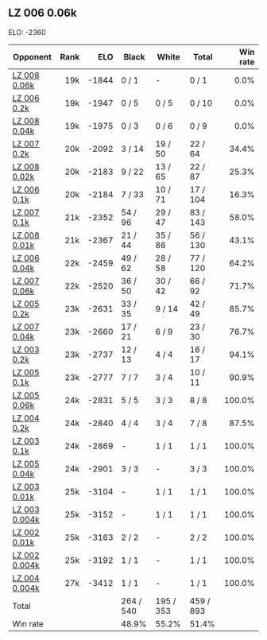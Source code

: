 ## LZ 006 0.06k ##

ELO: -2360

Opponent | Rank | ELO | Black | White | Total | Win rate
---------|-----:|----:|-------|-------|-------|-------:
[LZ 008 0.06k](LZ%20008%200.06k.md) | 19k | -1844 | 0 / 1 | - | 0 / 1 | 0.0%
[LZ 006 0.2k](LZ%20006%200.2k.md) | 19k | -1947 | 0 / 5 | 0 / 5 | 0 / 10 | 0.0%
[LZ 008 0.04k](LZ%20008%200.04k.md) | 19k | -1975 | 0 / 3 | 0 / 6 | 0 / 9 | 0.0%
[LZ 007 0.2k](LZ%20007%200.2k.md) | 20k | -2092 | 3 / 14 | 19 / 50 | 22 / 64 | 34.4%
[LZ 008 0.02k](LZ%20008%200.02k.md) | 20k | -2183 | 9 / 22 | 13 / 65 | 22 / 87 | 25.3%
[LZ 006 0.1k](LZ%20006%200.1k.md) | 20k | -2184 | 7 / 33 | 10 / 71 | 17 / 104 | 16.3%
[LZ 007 0.1k](LZ%20007%200.1k.md) | 21k | -2352 | 54 / 96 | 29 / 47 | 83 / 143 | 58.0%
[LZ 008 0.01k](LZ%20008%200.01k.md) | 21k | -2367 | 21 / 44 | 35 / 86 | 56 / 130 | 43.1%
[LZ 006 0.04k](LZ%20006%200.04k.md) | 22k | -2459 | 49 / 62 | 28 / 58 | 77 / 120 | 64.2%
[LZ 007 0.06k](LZ%20007%200.06k.md) | 22k | -2520 | 36 / 50 | 30 / 42 | 66 / 92 | 71.7%
[LZ 005 0.2k](LZ%20005%200.2k.md) | 23k | -2631 | 33 / 35 | 9 / 14 | 42 / 49 | 85.7%
[LZ 007 0.04k](LZ%20007%200.04k.md) | 23k | -2660 | 17 / 21 | 6 / 9 | 23 / 30 | 76.7%
[LZ 003 0.2k](LZ%20003%200.2k.md) | 23k | -2737 | 12 / 13 | 4 / 4 | 16 / 17 | 94.1%
[LZ 005 0.1k](LZ%20005%200.1k.md) | 23k | -2777 | 7 / 7 | 3 / 4 | 10 / 11 | 90.9%
[LZ 005 0.06k](LZ%20005%200.06k.md) | 24k | -2831 | 5 / 5 | 3 / 3 | 8 / 8 | 100.0%
[LZ 004 0.2k](LZ%20004%200.2k.md) | 24k | -2840 | 4 / 4 | 3 / 4 | 7 / 8 | 87.5%
[LZ 003 0.1k](LZ%20003%200.1k.md) | 24k | -2869 | - | 1 / 1 | 1 / 1 | 100.0%
[LZ 005 0.04k](LZ%20005%200.04k.md) | 24k | -2901 | 3 / 3 | - | 3 / 3 | 100.0%
[LZ 003 0.01k](LZ%20003%200.01k.md) | 25k | -3104 | - | 1 / 1 | 1 / 1 | 100.0%
[LZ 003 0.004k](LZ%20003%200.004k.md) | 25k | -3152 | - | 1 / 1 | 1 / 1 | 100.0%
[LZ 002 0.01k](LZ%20002%200.01k.md) | 25k | -3163 | 2 / 2 | - | 2 / 2 | 100.0%
[LZ 002 0.004k](LZ%20002%200.004k.md) | 25k | -3192 | 1 / 1 | - | 1 / 1 | 100.0%
[LZ 004 0.004k](LZ%20004%200.004k.md) | 27k | -3412 | 1 / 1 | - | 1 / 1 | 100.0%
Total | | | 264 / 540 | 195 / 353 | 459 / 893 | 
Win rate| | | 48.9% | 55.2% | 51.4% | 
